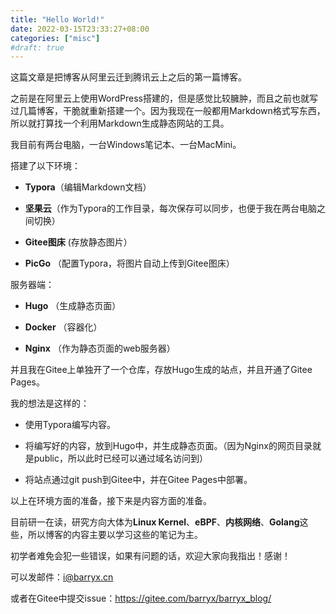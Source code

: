 ```yaml
---
title: "Hello World!"
date: 2022-03-15T23:33:27+08:00
categories: ["misc"]
#draft: true
---
```


这篇文章是把博客从阿里云迁到腾讯云上之后的第一篇博客。

之前是在阿里云上使用WordPress搭建的，但是感觉比较臃肿，而且之前也就写过几篇博客，干脆就重新搭建一个。因为我现在一般都用Markdown格式写东西，所以就打算找一个利用Markdown生成静态网站的工具。

我目前有两台电脑，一台Windows笔记本、一台MacMini。

搭建了以下环境：

- **Typora**（编辑Markdown文档）

- **坚果云**（作为Typora的工作目录，每次保存可以同步，也便于我在两台电脑之间切换）

- **Gitee图床**  (存放静态图片）

- **PicGo** （配置Typora，将图片自动上传到Gitee图床）

服务器端：

- **Hugo** （生成静态页面）

- **Docker** （容器化）

- **Nginx** （作为静态页面的web服务器）

并且我在Gitee上单独开了一个仓库，存放Hugo生成的站点，并且开通了Gitee Pages。

我的想法是这样的：

- 使用Typora编写内容。

- 将编写好的内容，放到Hugo中，并生成静态页面。（因为Nginx的网页目录就是public，所以此时已经可以通过域名访问到）

- 将站点通过git push到Gitee中，并在Gitee Pages中部署。

以上在环境方面的准备，接下来是内容方面的准备。

目前研一在读，研究方向大体为**Linux Kernel**、**eBPF**、**内核网络**、**Golang**这些，所以博客的内容主要以学习这些的笔记为主。

初学者难免会犯一些错误，如果有问题的话，欢迎大家向我指出！感谢！

可以发邮件：i@barryx.cn

或者在Gitee中提交issue：https://gitee.com/barryx/barryx_blog/

